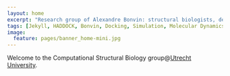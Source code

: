 ```yaml
---
layout: home
excerpt: "Research group of Alexandre Bonvin: structural biologists, developers of HADDOCK, modellers and simulation experts."
tags: [Jekyll, HADDOCK, Bonvin, Docking, Simulation, Molecular Dynamics, Structural Biology, Computational Biology, Modelling, Protein Structure]
image:
  feature: pages/banner_home-mini.jpg
---
```


Welcome to the Computational Structural Biology group@[Utrecht University](http://www.uu.nl).
